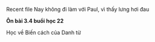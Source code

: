 Recent file
Nay không đi làm với Paul, vì thấy lưng hơi đau

**Ôn bài 3.4 buổi học 22**

Học về Biến cách của Danh từ 
